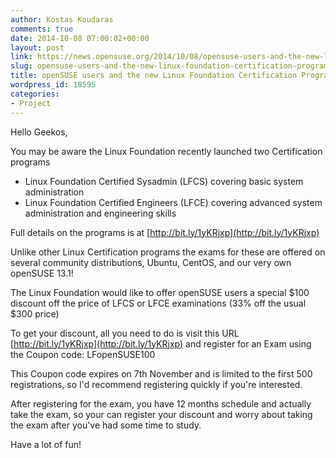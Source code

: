 ```yaml
---
author: Kostas Koudaras
comments: true
date: 2014-10-08 07:00:02+00:00
layout: post
link: https://news.opensuse.org/2014/10/08/opensuse-users-and-the-new-linux-foundation-certification-programs/
slug: opensuse-users-and-the-new-linux-foundation-certification-programs
title: openSUSE users and the new Linux Foundation Certification Programs
wordpress_id: 18595
categories:
- Project
---
```


Hello Geekos,

You may be aware the Linux Foundation recently launched two
Certification programs

- Linux Foundation Certified Sysadmin (LFCS) covering basic system
administration
- Linux Foundation Certified Engineers (LFCE) covering advanced
system administration and engineering skills

Full details on the programs is at [http://bit.ly/1yKRjxp](http://bit.ly/1yKRjxp)

Unlike other Linux Certification programs the exams for these are
offered on several community distributions, Ubuntu, CentOS, and our
very own openSUSE 13.1!

The Linux Foundation would like to offer openSUSE users a special $100
discount off the price of LFCS or LFCE examinations (33% off the usual
$300 price)

To get your discount, all you need to do is visit this URL
[http://bit.ly/1yKRjxp](http://bit.ly/1yKRjxp) and register for an Exam using the Coupon code:
LFopenSUSE100

This Coupon code expires on 7th November and is limited to the first
500 registrations, so I'd recommend registering quickly if you're
interested.

After registering for the exam, you have 12 months schedule and
actually take the exam, so your can register your discount and worry
about taking the exam after you've had some time to study.

Have a lot of fun!
